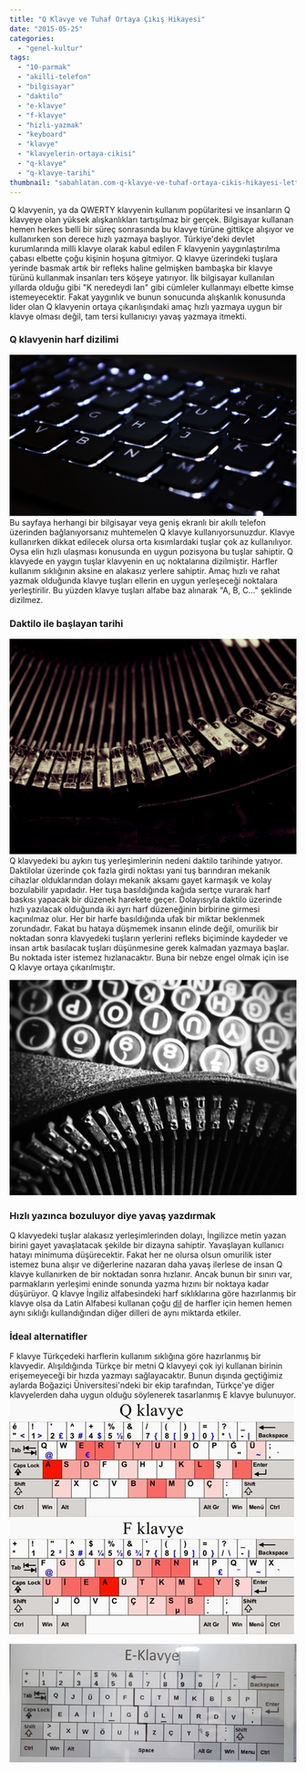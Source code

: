 ```yaml
---
title: "Q Klavye ve Tuhaf Ortaya Çıkış Hikayesi"
date: "2015-05-25"
categories: 
  - "genel-kultur"
tags: 
  - "10-parmak"
  - "akilli-telefon"
  - "bilgisayar"
  - "daktilo"
  - "e-klavye"
  - "f-klavye"
  - "hizli-yazmak"
  - "keyboard"
  - "klavye"
  - "klavyelerin-ortaya-cikisi"
  - "q-klavye"
  - "q-klavye-tarihi"
thumbnail: "sabahlatan.com-q-klavye-ve-tuhaf-ortaya-cikis-hikayesi-letters-801755-1280.jpg"
---
```


Q klavyenin, ya da QWERTY klavyenin kullanım popülaritesi ve insanların Q klavyeye olan yüksek alışkanlıkları tartışılmaz bir gerçek. Bilgisayar kullanan hemen herkes belli bir süreç sonrasında bu klavye türüne gittikçe alışıyor ve kullanırken son derece hızlı yazmaya başlıyor. Türkiye'deki devlet kurumlarında milli klavye olarak kabul edilen F klavyenin yaygınlaştırılma çabası elbette çoğu kişinin hoşuna gitmiyor. Q klavye üzerindeki tuşlara yerinde basmak artık bir refleks haline gelmişken bambaşka bir klavye türünü kullanmak insanları ters köşeye yatırıyor. İlk bilgisayar kullanılan yıllarda olduğu gibi "K neredeydi lan" gibi cümleler kullanmayı elbette kimse istemeyecektir. Fakat yaygınlık ve bunun sonucunda alışkanlık konusunda lider olan Q klavyenin ortaya çıkarılışındaki amaç hızlı yazmaya uygun bir klavye olması değil, tam tersi kullanıcıyı yavaş yazmaya itmekti.

### Q klavyenin harf dizilimi

![Q Klavye](images/Glow-Keyboard-Wallpaper-High-Resolution-Photos-445152.jpg)Bu sayfaya herhangi bir bilgisayar veya geniş ekranlı bir akıllı telefon üzerinden bağlanıyorsanız muhtemelen Q klavye kullanıyorsunuzdur. Klavye kullanırken dikkat edilecek olursa orta kısımlardaki tuşlar çok az kullanılıyor. Oysa elin hızlı ulaşması konusunda en uygun pozisyona bu tuşlar sahiptir. Q klavyede en yaygın tuşlar klavyenin en uç noktalarına dizilmiştir. Harfler kullanım sıklığının aksine en alakasız yerlere sahiptir. Amaç hızlı ve rahat yazmak olduğunda klavye tuşları ellerin en uygun yerleşeceği noktalara yerleştirilir. Bu yüzden klavye tuşları alfabe baz alınarak "A, B, C..." şeklinde dizilmez.

### Daktilo ile başlayan tarihi

![Daktilo aksamı](images/sabahlatan.com-q-klavye-ve-tuhaf-ortaya-cikis-hikayesi-daktilo-sabahlatan.jpg)Q klavyedeki bu aykırı tuş yerleşimlerinin nedeni daktilo tarihinde yatıyor. Daktilolar üzerinde çok fazla girdi noktası yani tuş barındıran mekanik cihazlar olduklarından dolayı mekanik aksamı gayet karmaşık ve kolay bozulabilir yapıdadır. Her tuşa basıldığında kağıda sertçe vurarak harf baskısı yapacak bir düzenek harekete geçer. Dolayısıyla daktilo üzerinde hızlı yazılacak olduğunda iki ayrı harf düzeneğinin birbirine girmesi kaçınılmaz olur. Her bir harfe basıldığında ufak bir miktar beklenmek zorundadır. Fakat bu hataya düşmemek insanın elinde değil, omurilik bir noktadan sonra klavyedeki tuşların yerlerini refleks biçiminde kaydeder ve insan artık basılacak tuşları düşünmesine gerek kalmadan yazmaya başlar. Bu noktada ister istemez hızlanacaktır. Buna bir nebze engel olmak için ise Q klavye ortaya çıkarılmıştır.

![Daktilo Tuş Dizilimi](images/sabahlatan.com-q-klavye-ve-tuhaf-ortaya-cikis-hikayesi-daktilo-dizilimi.jpg)

### Hızlı yazınca bozuluyor diye yavaş yazdırmak

Q klavyedeki tuşlar alakasız yerleşimlerinden dolayı, İngilizce metin yazan birini gayet yavaşlatacak şekilde bir dizayna sahiptir. Yavaşlayan kullanıcı hatayı minimuma düşürecektir. Fakat her ne olursa olsun omurilik ister istemez buna alışır ve diğerlerine nazaran daha yavaş ilerlese de insan Q klavye kullanırken de bir noktadan sonra hızlanır. Ancak bunun bir sınırı var, parmakların yerleşimi eninde sonunda yazma hızını bir noktaya kadar düşürüyor. Q klavye İngiliz alfabesindeki harf sıklıklarına göre hazırlanmış bir klavye olsa da Latin Alfabesi kullanan çoğu [dil](https://sabahlatan.com/blog/kategori/dil/) de harfler için hemen hemen aynı sıklığı kullandığından diğer dilleri de aynı miktarda etkiler.

### İdeal alternatifler

F klavye Türkçedeki harflerin kullanım sıklığına göre hazırlanmış bir klavyedir. Alışıldığında Türkçe bir metni Q klavyeyi çok iyi kullanan birinin erişemeyeceği bir hızda yazmayı sağlayacaktır. Bunun dışında geçtiğimiz aylarda Boğaziçi Üniversitesi'ndeki bir ekip tarafından, Türkçe'ye diğer klavyelerden daha uygun olduğu söylenerek tasarlanmış E klavye bulunuyor.![Q klavye ve F klavye](images/Q-ve-F-Klavye-30072014.jpg)

![E klavye](images/bogazici-universitesi-nden-f-ve-q-klavyeye-alternatif-e-klavye-705x290.jpg)
